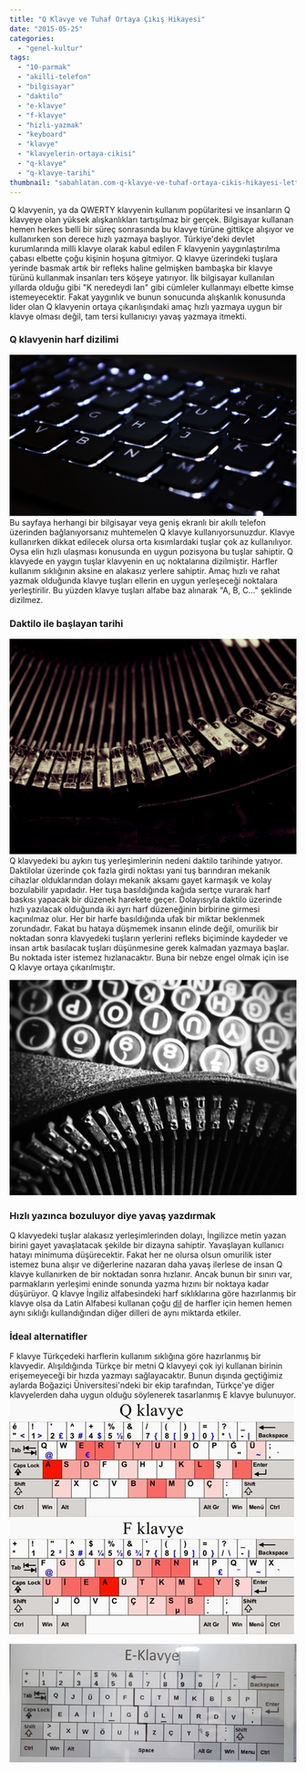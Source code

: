 ```yaml
---
title: "Q Klavye ve Tuhaf Ortaya Çıkış Hikayesi"
date: "2015-05-25"
categories: 
  - "genel-kultur"
tags: 
  - "10-parmak"
  - "akilli-telefon"
  - "bilgisayar"
  - "daktilo"
  - "e-klavye"
  - "f-klavye"
  - "hizli-yazmak"
  - "keyboard"
  - "klavye"
  - "klavyelerin-ortaya-cikisi"
  - "q-klavye"
  - "q-klavye-tarihi"
thumbnail: "sabahlatan.com-q-klavye-ve-tuhaf-ortaya-cikis-hikayesi-letters-801755-1280.jpg"
---
```


Q klavyenin, ya da QWERTY klavyenin kullanım popülaritesi ve insanların Q klavyeye olan yüksek alışkanlıkları tartışılmaz bir gerçek. Bilgisayar kullanan hemen herkes belli bir süreç sonrasında bu klavye türüne gittikçe alışıyor ve kullanırken son derece hızlı yazmaya başlıyor. Türkiye'deki devlet kurumlarında milli klavye olarak kabul edilen F klavyenin yaygınlaştırılma çabası elbette çoğu kişinin hoşuna gitmiyor. Q klavye üzerindeki tuşlara yerinde basmak artık bir refleks haline gelmişken bambaşka bir klavye türünü kullanmak insanları ters köşeye yatırıyor. İlk bilgisayar kullanılan yıllarda olduğu gibi "K neredeydi lan" gibi cümleler kullanmayı elbette kimse istemeyecektir. Fakat yaygınlık ve bunun sonucunda alışkanlık konusunda lider olan Q klavyenin ortaya çıkarılışındaki amaç hızlı yazmaya uygun bir klavye olması değil, tam tersi kullanıcıyı yavaş yazmaya itmekti.

### Q klavyenin harf dizilimi

![Q Klavye](images/Glow-Keyboard-Wallpaper-High-Resolution-Photos-445152.jpg)Bu sayfaya herhangi bir bilgisayar veya geniş ekranlı bir akıllı telefon üzerinden bağlanıyorsanız muhtemelen Q klavye kullanıyorsunuzdur. Klavye kullanırken dikkat edilecek olursa orta kısımlardaki tuşlar çok az kullanılıyor. Oysa elin hızlı ulaşması konusunda en uygun pozisyona bu tuşlar sahiptir. Q klavyede en yaygın tuşlar klavyenin en uç noktalarına dizilmiştir. Harfler kullanım sıklığının aksine en alakasız yerlere sahiptir. Amaç hızlı ve rahat yazmak olduğunda klavye tuşları ellerin en uygun yerleşeceği noktalara yerleştirilir. Bu yüzden klavye tuşları alfabe baz alınarak "A, B, C..." şeklinde dizilmez.

### Daktilo ile başlayan tarihi

![Daktilo aksamı](images/sabahlatan.com-q-klavye-ve-tuhaf-ortaya-cikis-hikayesi-daktilo-sabahlatan.jpg)Q klavyedeki bu aykırı tuş yerleşimlerinin nedeni daktilo tarihinde yatıyor. Daktilolar üzerinde çok fazla girdi noktası yani tuş barındıran mekanik cihazlar olduklarından dolayı mekanik aksamı gayet karmaşık ve kolay bozulabilir yapıdadır. Her tuşa basıldığında kağıda sertçe vurarak harf baskısı yapacak bir düzenek harekete geçer. Dolayısıyla daktilo üzerinde hızlı yazılacak olduğunda iki ayrı harf düzeneğinin birbirine girmesi kaçınılmaz olur. Her bir harfe basıldığında ufak bir miktar beklenmek zorundadır. Fakat bu hataya düşmemek insanın elinde değil, omurilik bir noktadan sonra klavyedeki tuşların yerlerini refleks biçiminde kaydeder ve insan artık basılacak tuşları düşünmesine gerek kalmadan yazmaya başlar. Bu noktada ister istemez hızlanacaktır. Buna bir nebze engel olmak için ise Q klavye ortaya çıkarılmıştır.

![Daktilo Tuş Dizilimi](images/sabahlatan.com-q-klavye-ve-tuhaf-ortaya-cikis-hikayesi-daktilo-dizilimi.jpg)

### Hızlı yazınca bozuluyor diye yavaş yazdırmak

Q klavyedeki tuşlar alakasız yerleşimlerinden dolayı, İngilizce metin yazan birini gayet yavaşlatacak şekilde bir dizayna sahiptir. Yavaşlayan kullanıcı hatayı minimuma düşürecektir. Fakat her ne olursa olsun omurilik ister istemez buna alışır ve diğerlerine nazaran daha yavaş ilerlese de insan Q klavye kullanırken de bir noktadan sonra hızlanır. Ancak bunun bir sınırı var, parmakların yerleşimi eninde sonunda yazma hızını bir noktaya kadar düşürüyor. Q klavye İngiliz alfabesindeki harf sıklıklarına göre hazırlanmış bir klavye olsa da Latin Alfabesi kullanan çoğu [dil](https://sabahlatan.com/blog/kategori/dil/) de harfler için hemen hemen aynı sıklığı kullandığından diğer dilleri de aynı miktarda etkiler.

### İdeal alternatifler

F klavye Türkçedeki harflerin kullanım sıklığına göre hazırlanmış bir klavyedir. Alışıldığında Türkçe bir metni Q klavyeyi çok iyi kullanan birinin erişemeyeceği bir hızda yazmayı sağlayacaktır. Bunun dışında geçtiğimiz aylarda Boğaziçi Üniversitesi'ndeki bir ekip tarafından, Türkçe'ye diğer klavyelerden daha uygun olduğu söylenerek tasarlanmış E klavye bulunuyor.![Q klavye ve F klavye](images/Q-ve-F-Klavye-30072014.jpg)

![E klavye](images/bogazici-universitesi-nden-f-ve-q-klavyeye-alternatif-e-klavye-705x290.jpg)
